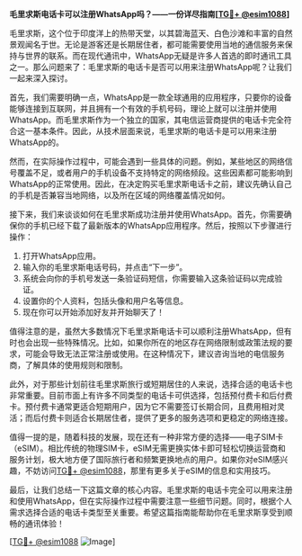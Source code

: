 **毛里求斯电话卡可以注册WhatsApp吗？——一份详尽指南[[TG💪+ @esim1088](https://t.me/s/esim1088)]**

毛里求斯，这个位于印度洋上的热带天堂，以其碧海蓝天、白色沙滩和丰富的自然景观闻名于世。无论是游客还是长期居住者，都可能需要使用当地的通信服务来保持与世界的联系。而在现代通讯中，WhatsApp无疑是许多人首选的即时通讯工具之一。那么问题来了：毛里求斯的电话卡是否可以用来注册WhatsApp呢？让我们一起来深入探讨。

首先，我们需要明确一点，WhatsApp是一款全球通用的应用程序，只要你的设备能够连接到互联网，并且拥有一个有效的手机号码，理论上就可以注册并使用WhatsApp。而毛里求斯作为一个独立的国家，其电信运营商提供的电话卡完全符合这一基本条件。因此，从技术层面来说，毛里求斯的电话卡是可以用来注册WhatsApp的。

然而，在实际操作过程中，可能会遇到一些具体的问题。例如，某些地区的网络信号覆盖不足，或者用户的手机设备不支持特定的网络频段。这些因素都可能影响到WhatsApp的正常使用。因此，在决定购买毛里求斯电话卡之前，建议先确认自己的手机是否兼容当地网络，以及所在区域的网络覆盖情况如何。

接下来，我们来谈谈如何在毛里求斯成功注册并使用WhatsApp。首先，你需要确保你的手机已经下载了最新版本的WhatsApp应用程序。然后，按照以下步骤进行操作：

1. 打开WhatsApp应用。
2. 输入你的毛里求斯电话号码，并点击“下一步”。
3. 系统会向你的手机号发送一条验证码短信，你需要输入这条验证码以完成验证。
4. 设置你的个人资料，包括头像和用户名等信息。
5. 现在你可以开始添加好友并开始聊天了！

值得注意的是，虽然大多数情况下毛里求斯电话卡可以顺利注册WhatsApp，但有时也会出现一些特殊情况。比如，如果你所在的地区存在网络限制或政策法规的要求，可能会导致无法正常注册或使用。在这种情况下，建议咨询当地的电信服务商，了解具体的使用规则和限制。

此外，对于那些计划前往毛里求斯旅行或短期居住的人来说，选择合适的电话卡也非常重要。目前市面上有许多不同类型的电话卡可供选择，包括预付费卡和后付费卡。预付费卡通常更适合短期用户，因为它不需要签订长期合同，且费用相对灵活；而后付费卡则适合长期居住者，提供了更多的服务选项和更稳定的网络连接。

值得一提的是，随着科技的发展，现在还有一种非常方便的选择——电子SIM卡（eSIM）。相比传统的物理SIM卡，eSIM无需更换实体卡即可轻松切换运营商和服务计划，极大地方便了国际旅行者和频繁更换地点的用户。如果你对eSIM感兴趣，不妨访问[TG💪+ @esim1088](https://t.me/s/esim1088)，那里有更多关于eSIM的信息和实用技巧。

最后，让我们总结一下这篇文章的核心内容。毛里求斯的电话卡完全可以用来注册和使用WhatsApp，但在实际操作过程中需要注意一些细节问题。同时，根据个人需求选择合适的电话卡类型至关重要。希望这篇指南能帮助你在毛里求斯享受到顺畅的通讯体验！

[[TG💪+ @esim1088](https://t.me/s/esim1088) ![Image](https://i.postimg.cc/4NQfJmqS/Snipaste-2025-05-13-00-14-12.png)]